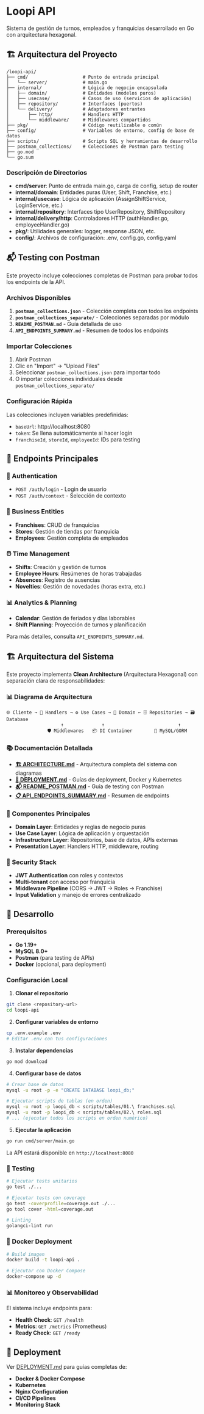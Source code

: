 # Loopi API

Sistema de gestión de turnos, empleados y franquicias desarrollado en Go con arquitectura hexagonal.

## 🏗️ Arquitectura del Proyecto

```
/loopi-api/
├── cmd/                    # Punto de entrada principal
│   └── server/             # main.go
├── internal/               # Lógica de negocio encapsulada
│   ├── domain/             # Entidades (modelos puros)
│   ├── usecase/            # Casos de uso (servicios de aplicación)
│   ├── repository/         # Interfaces (puertos)
│   └── delivery/           # Adaptadores entrantes
│       ├── http/           # Handlers HTTP
│       └── middleware/     # Middlewares compartidos
├── pkg/                    # Código reutilizable o común
├── config/                 # Variables de entorno, config de base de datos
├── scripts/                # Scripts SQL y herramientas de desarrollo
├── postman_collections/    # Colecciones de Postman para testing
├── go.mod
└── go.sum
```

### Descripción de Directorios

- **cmd/server**: Punto de entrada main.go, carga de config, setup de router
- **internal/domain**: Entidades puras (User, Shift, Franchise, etc.)
- **internal/usecase**: Lógica de aplicación (AssignShiftService, LoginService, etc.)
- **internal/repository**: Interfaces tipo UserRepository, ShiftRepository
- **internal/delivery/http**: Controladores HTTP (authHandler.go, employeeHandler.go)
- **pkg/**: Utilidades generales: logger, response JSON, etc.
- **config/**: Archivos de configuración: .env, config.go, config.yaml

## 📬 Testing con Postman

Este proyecto incluye colecciones completas de Postman para probar todos los endpoints de la API.

### Archivos Disponibles

1. **`postman_collections.json`** - Colección completa con todos los endpoints
2. **`postman_collections_separate/`** - Colecciones separadas por módulo
3. **`README_POSTMAN.md`** - Guía detallada de uso
4. **`API_ENDPOINTS_SUMMARY.md`** - Resumen de todos los endpoints

### Importar Colecciones

1. Abrir Postman
2. Clic en "Import" → "Upload Files"
3. Seleccionar `postman_collections.json` para importar todo
4. O importar colecciones individuales desde `postman_collections_separate/`

### Configuración Rápida

Las colecciones incluyen variables predefinidas:

- `baseUrl`: http://localhost:8080
- `token`: Se llena automáticamente al hacer login
- `franchiseId`, `storeId`, `employeeId`: IDs para testing

## 🚀 Endpoints Principales

### 🔐 Authentication

- `POST /auth/login` - Login de usuario
- `POST /auth/context` - Selección de contexto

### 🏢 Business Entities

- **Franchises**: CRUD de franquicias
- **Stores**: Gestión de tiendas por franquicia
- **Employees**: Gestión completa de empleados

### ⏰ Time Management

- **Shifts**: Creación y gestión de turnos
- **Employee Hours**: Resúmenes de horas trabajadas
- **Absences**: Registro de ausencias
- **Novelties**: Gestión de novedades (horas extra, etc.)

### 📊 Analytics & Planning

- **Calendar**: Gestión de feriados y días laborables
- **Shift Planning**: Proyección de turnos y planificación

Para más detalles, consulta `API_ENDPOINTS_SUMMARY.md`.

## 🏗️ Arquitectura del Sistema

Este proyecto implementa **Clean Architecture** (Arquitectura Hexagonal) con separación clara de responsabilidades:

### 📊 Diagrama de Arquitectura

```
🌐 Cliente → 📡 Handlers → ⚙️ Use Cases → 🏢 Domain ← 🗄️ Repositories → 🗃️ Database
                    ↑              ↑                           ↑
               🛡️ Middlewares   📦 DI Container        🔧 MySQL/GORM
```

### 📚 Documentación Detallada

- **[🏗️ ARCHITECTURE.md](./ARCHITECTURE.md)** - Arquitectura completa del sistema con diagramas
- **[🚀 DEPLOYMENT.md](./DEPLOYMENT.md)** - Guías de deployment, Docker y Kubernetes
- **[📬 README_POSTMAN.md](./README_POSTMAN.md)** - Guía de testing con Postman
- **[📋 API_ENDPOINTS_SUMMARY.md](./API_ENDPOINTS_SUMMARY.md)** - Resumen de endpoints

### 🧩 Componentes Principales

- **Domain Layer**: Entidades y reglas de negocio puras
- **Use Case Layer**: Lógica de aplicación y orquestación
- **Infrastructure Layer**: Repositorios, base de datos, APIs externas
- **Presentation Layer**: Handlers HTTP, middleware, routing

### 🔐 Security Stack

- **JWT Authentication** con roles y contextos
- **Multi-tenant** con acceso por franquicia
- **Middleware Pipeline** (CORS → JWT → Roles → Franchise)
- **Input Validation** y manejo de errores centralizado

## 🔧 Desarrollo

### Prerequisitos

- **Go 1.19+**
- **MySQL 8.0+**
- **Postman** (para testing de APIs)
- **Docker** (opcional, para deployment)

### Configuración Local

1. **Clonar el repositorio**

```bash
git clone <repository-url>
cd loopi-api
```

2. **Configurar variables de entorno**

```bash
cp .env.example .env
# Editar .env con tus configuraciones
```

3. **Instalar dependencias**

```bash
go mod download
```

4. **Configurar base de datos**

```bash
# Crear base de datos
mysql -u root -p -e "CREATE DATABASE loopi_db;"

# Ejecutar scripts de tablas (en orden)
mysql -u root -p loopi_db < scripts/tables/01.\ franchises.sql
mysql -u root -p loopi_db < scripts/tables/02.\ roles.sql
# ... (ejecutar todos los scripts en orden numérico)
```

5. **Ejecutar la aplicación**

```bash
go run cmd/server/main.go
```

La API estará disponible en `http://localhost:8080`

### 🧪 Testing

```bash
# Ejecutar tests unitarios
go test ./...

# Ejecutar tests con coverage
go test -coverprofile=coverage.out ./...
go tool cover -html=coverage.out

# Linting
golangci-lint run
```

### 🐳 Docker Deployment

```bash
# Build imagen
docker build -t loopi-api .

# Ejecutar con Docker Compose
docker-compose up -d
```

### 📊 Monitoreo y Observabilidad

El sistema incluye endpoints para:

- **Health Check**: `GET /health`
- **Metrics**: `GET /metrics` (Prometheus)
- **Ready Check**: `GET /ready`

## 🚀 Deployment

Ver [DEPLOYMENT.md](./DEPLOYMENT.md) para guías completas de:

- **Docker & Docker Compose**
- **Kubernetes**
- **Nginx Configuration**
- **CI/CD Pipelines**
- **Monitoring Stack**
